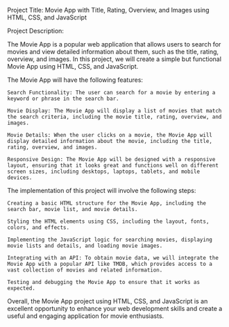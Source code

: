 Project Title: Movie App with Title, Rating, Overview, and Images using HTML, CSS, and JavaScript

Project Description:

The Movie App is a popular web application that allows users to search for movies and view detailed information about them, such as the title, rating, overview, and images. In this project, we will create a simple but functional Movie App using HTML, CSS, and JavaScript.

The Movie App will have the following features:

    Search Functionality: The user can search for a movie by entering a keyword or phrase in the search bar.

    Movie Display: The Movie App will display a list of movies that match the search criteria, including the movie title, rating, overview, and images.

    Movie Details: When the user clicks on a movie, the Movie App will display detailed information about the movie, including the title, rating, overview, and images.

    Responsive Design: The Movie App will be designed with a responsive layout, ensuring that it looks great and functions well on different screen sizes, including desktops, laptops, tablets, and mobile devices.

The implementation of this project will involve the following steps:

    Creating a basic HTML structure for the Movie App, including the search bar, movie list, and movie details.

    Styling the HTML elements using CSS, including the layout, fonts, colors, and effects.

    Implementing the JavaScript logic for searching movies, displaying movie lists and details, and loading movie images.

    Integrating with an API: To obtain movie data, we will integrate the Movie App with a popular API like TMDB, which provides access to a vast collection of movies and related information.

    Testing and debugging the Movie App to ensure that it works as expected.

Overall, the Movie App project using HTML, CSS, and JavaScript is an excellent opportunity to enhance your web development skills and create a useful and engaging application for movie enthusiasts.
